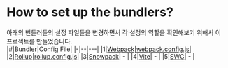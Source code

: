 # How to set up the bundlers?
아래의 번들러들의 설정 파일들을 변경하면서 각 설정의 역할을 확인해보기 위해서 이 프로젝트를 만들었습니다.   
|#|Bundler|Config File|
|-|--|---|
|1|[Webpack](https://webpack.kr/guides/)|[webpack.config.js](webpack.config.js)|
|2|[Rollup](https://rollupjs.org/guide/en/#overview)|[rollup.config.js](rollup.config.js)|
|3|[Snowpack](https://www.snowpack.dev/tutorials/quick-start)| - |
|4|[Vite](https://vitejs-kr.github.io/guide/)| - |
|5|[SWC](https://swc.rs/docs/usage/bundling)| - |

